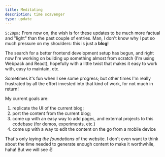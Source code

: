 ```yaml
---
title: Meditating
description: time scavenger
type: update
---
```


`5:20pm:` From now on, the wish is for these updates to be much more factual and "light" than the past couple of entries. Man, I don't know why I put so much pressure on my shoulders: this is just a **blog**!

The search for a better frontend development setup has begun, and right now I'm working on building up something almost from scratch (I'm using Webpack and React), hopefully with a little twist that makes it easy to work with, easy to maintain, etc.

Sometimes it's fun when I see some progress; but other times I'm really frustrated by all the effort invested into that kind of work, for not much in return!

My current goals are:

1. replicate the UI of the current blog;
1. port the content from the current blog;
1. come up with an easy way to add pages, and external projects to this codebase (for demos, experiments, etc.)
1. come up with a way to edit the content on the go from a mobile device

That's only _laying the foundations_ of the website. I don't even want to think about the time needed to generate enough content to make it worthwhile, haha! But we will see ✌️

